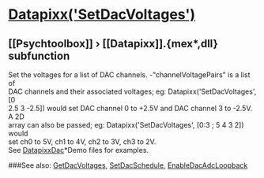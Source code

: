 # [Datapixx('SetDacVoltages')](Datapixx-SetDacVoltages) 
## [[Psychtoolbox]] &#8250; [[Datapixx]].{mex*,dll} subfunction


Set the voltages for a list of DAC channels. -"channelVoltagePairs" is a list of  
DAC channels and their associated voltages; eg: Datapixx('SetDacVoltages', [0  
2.5 3 -2.5]) would set DAC channel 0 to +2.5V and DAC channel 3 to -2.5V. A 2D  
array can also be passed; eg: Datapixx('SetDacVoltages', [0:3 ; 5 4 3 2]) would  
set ch0 to 5V, ch1 to 4V, ch2 to 3V, ch3 to 2V.  
See [DatapixxDac](DatapixxDac)\*Demo files for examples.  
  


###See also:
[GetDacVoltages](Datapixx-GetDacVoltages), [SetDacSchedule](Datapixx-SetDacSchedule), [EnableDacAdcLoopback](Datapixx-EnableDacAdcLoopback)
